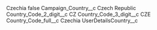 <?xml version="1.0" encoding="UTF-8"?>
<CustomMetadata xmlns="http://soap.sforce.com/2006/04/metadata" xmlns:xsi="http://www.w3.org/2001/XMLSchema-instance" xmlns:xsd="http://www.w3.org/2001/XMLSchema">
    <label>Czechia</label>
    <protected>false</protected>
    <values>
        <field>Campaign_Country__c</field>
        <value xsi:type="xsd:string">Czech Republic</value>
    </values>
    <values>
        <field>Country_Code_2_digit__c</field>
        <value xsi:type="xsd:string">CZ</value>
    </values>
    <values>
        <field>Country_Code_3_digit__c</field>
        <value xsi:type="xsd:string">CZE</value>
    </values>
    <values>
        <field>Country_Code_full__c</field>
        <value xsi:type="xsd:string">Czechia</value>
    </values>
    <values>
        <field>UserDetailsCountry__c</field>
        <value xsi:nil="true"/>
    </values>
</CustomMetadata>
